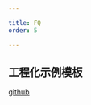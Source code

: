 ```yaml
---

title: FQ
order: 5

---
```


## 工程化示例模板

[github](https://github.com/1467602180/flutter-getx-template)

